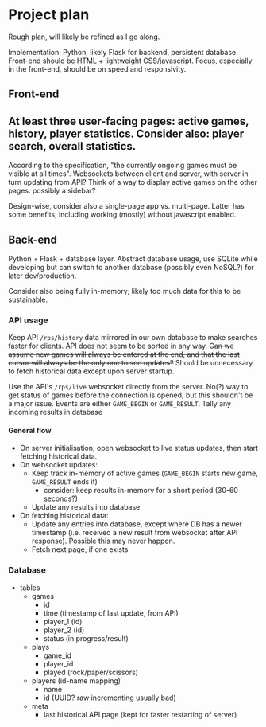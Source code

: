 # Project plan

Rough plan, will likely be refined as I go along.

Implementation: Python, likely Flask for backend, persistent database. Front-end should be HTML + lightweight CSS/javascript.
Focus, especially in the front-end, should be on speed and responsivity.

## Front-end

At least three user-facing pages: active games, history, player statistics.
Consider also: player search, overall statistics.
- 

According to the specification, "the currently ongoing games must be visible at all times".
Websockets between client and server, with server in turn updating from API?
Think of a way to display active games on the other pages: possibly a sidebar?

Design-wise, consider also a single-page app vs. multi-page.
Latter has some benefits, including working (mostly) without javascript enabled.

## Back-end

Python + Flask + database layer. Abstract database usage, use SQLite while developing but can switch to another database (possibly even NoSQL?) for later dev/production.

Consider also being fully in-memory; likely too much data for this to be sustainable.

### API usage

Keep API `/rps/history` data mirrored in our own database to make searches faster for clients.
API does not seem to be sorted in any way.
~~Can we assume new games will always be entered at the end, and that the last cursor will always be the only one to see updates?~~
Should be unnecessary to fetch historical data except upon server startup.

Use the API's `/rps/live` websocket directly from the server. No(?) way to get status of games before the connection is opened, but this shouldn't be a major issue.
Events are either `GAME_BEGIN` or `GAME_RESULT`. Tally any incoming results in database

#### General flow

- On server initialisation, open websocket to live status updates, then start fetching historical data.
- On websocket updates:
    - Keep track in-memory of active games (`GAME_BEGIN` starts new game, `GAME_RESULT` ends it)
        - consider: keep results in-memory for a short period (30-60 seconds?)
    - Update any results into database
- On fetching historical data:
    - Update any entries into database, except where DB has a newer timestamp (i.e. received a new result from websocket after API response). Possible this may never happen.
    - Fetch next page, if one exists

### Database

- tables
    - games
        - id
        - time (timestamp of last update, from API)
        - player_1 (id)
        - player_2 (id)
        - status (in progress/result)
    - plays
        - game_id
        - player_id
        - played (rock/paper/scissors)
    - players (id-name mapping)
        - name
        - id (UUID? raw incrementing usually bad)
    - meta
        - last historical API page (kept for faster restarting of server)

